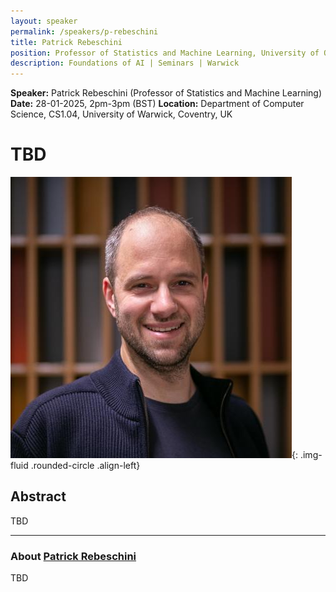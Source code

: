 ```yaml
---
layout: speaker
permalink: /speakers/p-rebeschini
title: Patrick Rebeschini
position: Professor of Statistics and Machine Learning, University of Oxford, UK
description: Foundations of AI | Seminars | Warwick
---
```


**Speaker:** Patrick Rebeschini (Professor of Statistics and Machine Learning)
**Date:** 28-01-2025, 2pm-3pm (BST)
**Location:** Department of Computer Science, CS1.04, University of Warwick, Coventry, UK

# TBD

![Patrick Rebeschini](/assets/img/patrick_r.jpg){: .img-fluid .rounded-circle .align-left}

## Abstract

TBD

---

### About [Patrick Rebeschini](https://www.stats.ox.ac.uk/~rebeschi/)

TBD
